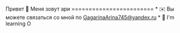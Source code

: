 Привет 👋 Меня зовут ари ======================== * ✉️ Вы можете связаться со мной по [GagarinaArina745@yandex.ru](mailto:GagarinaArina745@yandex.ru) * 🧠 I'm learning О



<!---
GagarinaArina745/GagarinaArina745 is a ✨ special ✨ repository because its `README.md` (this file) appears on your GitHub profile.
You can click the Preview link to take a look at your changes.
--->
